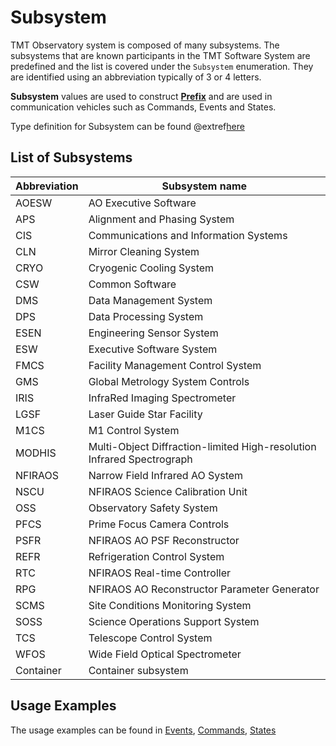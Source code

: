 # Subsystem

TMT Observatory system is composed of many subsystems. The subsystems that are known participants in the TMT Software System are predefined and the list is covered under the `Subsystem` enumeration.
They are identified using an abbreviation typically of 3 or 4 letters.

**Subsystem** values are used to construct **[Prefix](commands.html#Prefix)** and are used in communication vehicles such as Commands, Events and States.

Type definition for Subsystem can be found @extref[here](ts-docs:modules/models.html#subsystem)

## List of Subsystems

| Abbreviation | Subsystem name                                                         |
| ------------ | ---------------------------------------------------------------------- |
| AOESW        | AO Executive Software                                                  |
| APS          | Alignment and Phasing System                                           |
| CIS          | Communications and Information Systems                                 |
| CLN          | Mirror Cleaning System                                                 |
| CRYO         | Cryogenic Cooling System                                               |
| CSW          | Common Software                                                        |
| DMS          | Data Management System                                                 |
| DPS          | Data Processing System                                                 |
| ESEN         | Engineering Sensor System                                              |
| ESW          | Executive Software System                                              |
| FMCS         | Facility Management Control System                                     |
| GMS          | Global Metrology System Controls                                       |
| IRIS         | InfraRed Imaging Spectrometer                                          |
| LGSF         | Laser Guide Star Facility                                              |
| M1CS         | M1 Control System                                                      |
| MODHIS       | Multi-Object Diffraction-limited High-resolution Infrared Spectrograph |
| NFIRAOS      | Narrow Field Infrared AO System                                        |
| NSCU         | NFIRAOS Science Calibration Unit                                       |
| OSS          | Observatory Safety System                                              |
| PFCS         | Prime Focus Camera Controls                                            |
| PSFR         | NFIRAOS AO PSF Reconstructor                                           |
| REFR         | Refrigeration Control System                                           |
| RTC          | NFIRAOS Real-time Controller                                           |
| RPG          | NFIRAOS AO Reconstructor Parameter Generator                           |
| SCMS         | Site Conditions Monitoring System                                      |
| SOSS         | Science Operations Support System                                      |
| TCS          | Telescope Control System                                               |
| WFOS         | Wide Field Optical Spectrometer                                        |
| Container    | Container subsystem                                                    |

## Usage Examples

The usage examples can be found in [Events](../services/event/event-service.html), [Commands](commands.html), [States](states.html)

